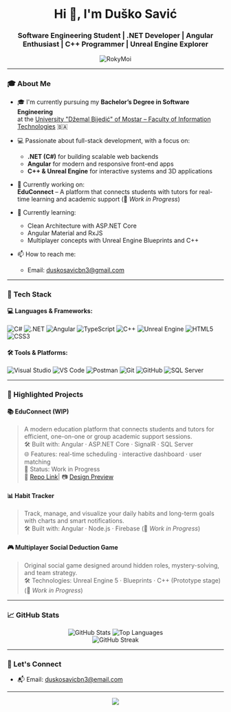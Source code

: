 <h1 align="center">Hi 👋, I'm Duško Savić</h1>
<h3 align="center">Software Engineering Student | .NET Developer | Angular Enthusiast | C++ Programmer | Unreal Engine Explorer</h3>

<p align="center">
  <img src="https://komarev.com/ghpvc/?username=RokyMoi&label=Profile%20views&color=0e75b6&style=flat" alt="RokyMoi" />
</p>

---

### 🎓 About Me

- 🎓 I'm currently pursuing my **Bachelor’s Degree in Software Engineering**  
  at the [University "Džemal Bijedić" of Mostar – Faculty of Information Technologies](https://fit.unmo.ba/) 🇧🇦

- 💻 Passionate about full-stack development, with a focus on:
  - **.NET (C#)** for building scalable web backends  
  - **Angular** for modern and responsive front-end apps  
  - **C++ & Unreal Engine** for interactive systems and 3D applications

- 🔭 Currently working on:  
  **EduConnect** – A platform that connects students with tutors for real-time learning and academic support (📌 _Work in Progress_)

- 🌱 Currently learning:
  - Clean Architecture with ASP.NET Core  
  - Angular Material and RxJS  
  - Multiplayer concepts with Unreal Engine Blueprints and C++  

- 📫 How to reach me:
  - Email: duskosavicbn3@gmail.com


---

### 🧰 Tech Stack

#### 💻 Languages & Frameworks:
![C#](https://img.shields.io/badge/C%23-239120?style=for-the-badge&logo=c-sharp&logoColor=white)
![.NET](https://img.shields.io/badge/.NET-512BD4?style=for-the-badge&logo=dotnet&logoColor=white)
![Angular](https://img.shields.io/badge/Angular-DD0031?style=for-the-badge&logo=angular&logoColor=white)
![TypeScript](https://img.shields.io/badge/TypeScript-3178C6?style=for-the-badge&logo=typescript&logoColor=white)
![C++](https://img.shields.io/badge/C++-00599C?style=for-the-badge&logo=c%2B%2B&logoColor=white)
![Unreal Engine](https://img.shields.io/badge/Unreal%20Engine-0E1128?style=for-the-badge&logo=unreal-engine&logoColor=white)
![HTML5](https://img.shields.io/badge/HTML5-E34F26?style=for-the-badge&logo=html5&logoColor=white)
![CSS3](https://img.shields.io/badge/CSS3-1572B6?style=for-the-badge&logo=css3&logoColor=white)

#### 🛠️ Tools & Platforms:
![Visual Studio](https://img.shields.io/badge/Visual%20Studio-5C2D91?style=for-the-badge&logo=visual-studio&logoColor=white)
![VS Code](https://img.shields.io/badge/VS%20Code-007ACC?style=for-the-badge&logo=visual-studio-code&logoColor=white)
![Postman](https://img.shields.io/badge/Postman-FF6C37?style=for-the-badge&logo=postman&logoColor=white)
![Git](https://img.shields.io/badge/Git-F05032?style=for-the-badge&logo=git&logoColor=white)
![GitHub](https://img.shields.io/badge/GitHub-181717?style=for-the-badge&logo=github&logoColor=white)
![SQL Server](https://img.shields.io/badge/SQL%20Server-CC2927?style=for-the-badge&logo=microsoft-sql-server&logoColor=white)

---

### 📌 Highlighted Projects

#### 📚 EduConnect (WIP)
> A modern education platform that connects students and tutors for efficient, one-on-one or group academic support sessions.  
> 🛠 Built with: Angular · ASP.NET Core · SignalR · SQL Server  
> 🌐 Features: real-time scheduling · interactive dashboard · user matching  
> 🚧 Status: Work in Progress  
> 🔗 [Repo Link](https://github.com/RokyMoi/EducConnect)| 📷 [Design Preview](#)

#### 📊 Habit Tracker
> Track, manage, and visualize your daily habits and long-term goals with charts and smart notifications.  
> 🛠 Built with: Angular · Node.js · Firebase
>  (📌 _Work in Progress_)


#### 🎮 Multiplayer Social Deduction Game
> Original social game designed around hidden roles, mystery-solving, and team strategy.  
> 🛠 Technologies: Unreal Engine 5 · Blueprints · C++ (Prototype stage)  
 (📌 _Work in Progress_)

---

### 📈 GitHub Stats

<p align="center">
  <img src="https://github-readme-stats.vercel.app/api?username=RokyMoic&show_icons=true&theme=radical" alt="GitHub Stats" />
  <img src="https://github-readme-stats.vercel.app/api/top-langs/?username=RokyMoi&layout=compact&theme=radical" alt="Top Languages" />
  <br />
  <img src="https://github-readme-streak-stats.herokuapp.com/?user=RokyMoi&theme=radical" alt="GitHub Streak" />
</p>

---

### 🤝 Let's Connect

- 📬 Email: duskosavicbn3@email.com

---

<p align="center">
  <img src="https://capsule-render.vercel.app/api?type=waving&color=gradient&height=100&section=footer"/>
</p>
